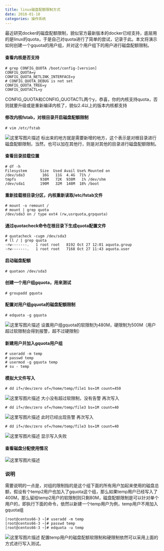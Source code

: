 ```yaml
---
title: linux磁盘配额限制方式
date: 2018-01-18
categories: 操作系统
---
```

最近研究docker的磁盘配额限制，貌似官方最新版本的docker已经支持，底层用的是linux的quota，于是自己对quota进行了简单的尝试，记录于此。本文将演示如何创建一个gquota的用户组，并对这个用户组下的用户进行磁盘配额限制。 
#### 查看内核是否支持
```
# grep CONFIG_QUOTA /boot/config-[version]
CONFIG_QUOTA=y
CONFIG_QUOTA_NETLINK_INTERFACE=y
# CONFIG_QUOTA_DEBUG is not set
CONFIG_QUOTA_TREE=y
CONFIG_QUOTACTL=y
```
CONFIG_QUOTA和CONFIG_QUOTACTL两个y，恭喜，你的内核支持quota，否则就要升级或是重新编译内核了，貌似2.4以上的版本内核都支持
#### 修改内核fstab，对根目录开启磁盘配额限制
```
# vim /etc/fstab
```
![这里写图片描述](http://img.blog.csdn.net/20161027115636528)
标出来的地方就是需要新增的地方，这个表示是对根目录进行磁盘配额限制，当然，也可以加在其他行，则是对其他的目录进行磁盘配额限制。
#### 查看目录挂载位置
```
# df -h
Filesystem      Size  Used Avail Use% Mounted on
/dev/sda3        16G   11G  4.4G  71% /
tmpfs           938M   72K  938M   1% /dev/shm
/dev/sda1       190M   32M  148M  18% /boot
```
#### 重新挂载根目录分区，内核重新读取/etc/fstab文件
```
# mount -o remount /
# mount | grep quota
/dev/sda3 on / type ext4 (rw,usrquota,grpquota)
```
#### 通过quotacheck命令在根目录下生成quota配置文件
```
# quotacheck -cugm /dev/sda3
# ll / | grep quota
-rw-------.   1 root root   8192 Oct 27 12:01 aquota.group
-rw-------.   1 root root   7168 Oct 27 11:43 aquota.user
```
#### 启动磁盘配额
```
# quotaon /dev/sda3
```
#### 创建一个用户组gquota，用来测试
```
# groupadd gquota
```
#### 配置对用户组gquota的磁盘配额限制
```
# edquota -g gquota
```
![这里写图片描述](http://img.blog.csdn.net/20161027120951128)
设置用户组gquota的软限制为480M，硬限制为500M（用户超过软限制会得到报警，超不过硬限制）
#### 新建用户并加入gquota用户组
```
# useradd -m temp
# passwd temp
# usermod -g gquota temp
# su - temp
```
#### 模拟大文件写入
```
# dd if=/dev/zero of=/home/temp/file1 bs=1M count=450
```
![这里写图片描述](http://img.blog.csdn.net/20161027134117449)
大小没有超过软限制，没有告警
再次写入
```
# dd if=/dev/zero of=/home/temp/file3 bs=1M count=40
```
![这里写图片描述](http://img.blog.csdn.net/20161027134601486)
此时已经出现告警
再次写入
```
# dd if=/dev/zero of=/home/temp/file3 bs=1M count=40
```
![这里写图片描述](http://img.blog.csdn.net/20161027134956569)
显示写入失败
#### 查看磁盘分配使用情况
![这里写图片描述](http://img.blog.csdn.net/20161027135032847)
### 说明
需要说明的一点是，对组的限制指的是这个组下面的所有用户加起来使用的磁盘总额，假设有个temp2用户也加入了gquota这个组，那么如果temp用户已经写入了400M，那么留给temp2用户的软限制则只剩80M，磁盘配额限制是可以针对单个用户的，即执行下面的命令，依然以新建一个temp用户为例，temp用户不用加入gquota组
```
[root@centos66-3 ~]# useradd -m temp
[root@centos66-3 ~]# passwd temp
[root@centos66-3 ~]# edquota -u temp
```
![这里写图片描述](http://img.blog.csdn.net/20161027140343586)
配置temp用户的磁盘配额软限制和硬限制依然可以采用上面的方式进行写入测试。
